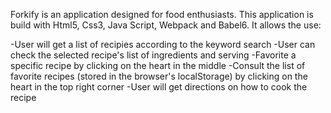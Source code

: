 Forkify is an application designed for food enthusiasts. This application is build with Html5, Css3, Java Script, Webpack and Babel6. It allows the use:

-User will get a list of recipies according to the keyword search
-User can check the selected recipe's list of ingredients and serving
-Favorite a specific recipe by clicking on the heart in the middle
-Consult the list of favorite recipes (stored in the browser's localStorage) by clicking on the heart in the top right corner
-User will get directions on how to cook the recipe

